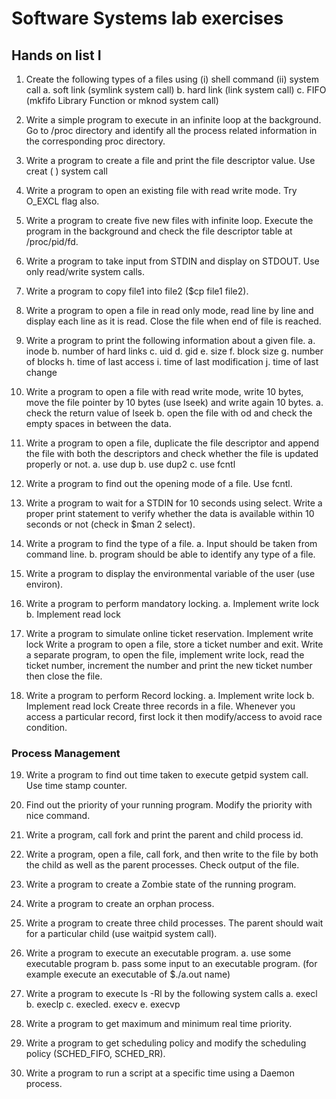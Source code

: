 # Software Systems lab exercises

## Hands on list I

1. Create the following types of a files using (i) shell command (ii) system call
   a. soft link (symlink system call)
   b. hard link (link system call)
   c. FIFO (mkfifo Library Function or mknod system call)

2. Write a simple program to execute in an infinite loop at the background. Go to /proc directory and identify all the process related information in the corresponding proc directory.

3. Write a program to create a file and print the file descriptor value. Use creat ( ) system call

4. Write a program to open an existing file with read write mode. Try O_EXCL flag also.

5. Write a program to create five new files with infinite loop. Execute the program in the background and check the file descriptor table at /proc/pid/fd.

6. Write a program to take input from STDIN and display on STDOUT. Use only read/write system calls.

7. Write a program to copy file1 into file2 ($cp file1 file2).

8. Write a program to open a file in read only mode, read line by line and display each line as it is read. Close the file when end of file is reached.

9. Write a program to print the following information about a given file.
   a. inode
   b. number of hard links
   c. uid
   d. gid
   e. size
   f. block size
   g. number of blocks
   h. time of last access
   i. time of last modification
   j. time of last change

10. Write a program to open a file with read write mode, write 10 bytes, move the file pointer by 10 bytes (use lseek) and write again 10 bytes.
    a. check the return value of lseek
    b. open the file with od and check the empty spaces in between the data.

11. Write a program to open a file, duplicate the file descriptor and append the file with both the descriptors and check whether the file is updated properly or not.
    a. use dup
    b. use dup2
    c. use fcntl

12. Write a program to find out the opening mode of a file. Use fcntl.

13. Write a program to wait for a STDIN for 10 seconds using select. Write a proper print statement to verify whether the data is available within 10 seconds or not (check in $man 2 select).

14. Write a program to find the type of a file.
    a. Input should be taken from command line.
    b. program should be able to identify any type of a file.

15. Write a program to display the environmental variable of the user (use environ).

16. Write a program to perform mandatory locking.
    a. Implement write lock
    b. Implement read lock

17. Write a program to simulate online ticket reservation. Implement write lock
    Write a program to open a file, store a ticket number and exit. Write a separate program, to open the file, implement write lock, read the ticket number, increment the           number and print the new ticket number then close the file.

18. Write a program to perform Record locking.
    a. Implement write lock
    b. Implement read lock
    Create three records in a file. Whenever you access a particular record, first lock it then modify/access to avoid race condition.

### Process Management
19. Write a program to find out time taken to execute getpid system call. Use time stamp counter.

20. Find out the priority of your running program. Modify the priority with nice command.

21. Write a program, call fork and print the parent and child process id.

22. Write a program, open a file, call fork, and then write to the file by both the child as well as the parent processes. Check output of the file.

23. Write a program to create a Zombie state of the running program.

24. Write a program to create an orphan process.

25. Write a program to create three child processes. The parent should wait for a particular child (use waitpid system call).

26. Write a program to execute an executable program.
    a. use some executable program
    b. pass some input to an executable program. (for example execute an executable of $./a.out name)

27. Write a program to execute ls -Rl by the following system calls
    a. execl
    b. execlp
    c. execled. execv
    e. execvp

28. Write a program to get maximum and minimum real time priority.

29. Write a program to get scheduling policy and modify the scheduling policy (SCHED_FIFO, SCHED_RR).

30. Write a program to run a script at a specific time using a Daemon process.
